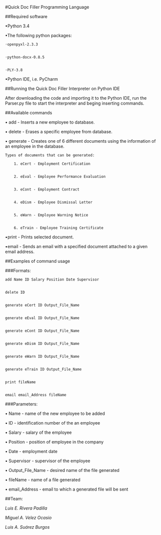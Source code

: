 #Quick Doc Filler Programming Language


##Required software

•Python 3.4


•The following python packages: 


	◦openpyxl-2.3.3


	◦python-docx-0.8.5

  
	◦PLY-3.8


•Python IDE, i.e. PyCharm



##Running the Quick Doc Filler Interpreter on Python IDE


After downloading the code and importing it to the Python IDE, run the Parser.py file to start the interpreter and beging inserting commands.


##Available commands


• add - Inserts a new employee to database.


• delete - Erases a specific employee from database.


• generate - Creates one of 6 different documents using the information of an employee in the database.


	Types of documents that can be generated:

		1. eCert - Employment Certification


		2. eEval - Employee Performance Evaluation


		3. eCont - Employment Contract


		4. eDism - Employee Dismissal Letter


		5. eWarn - Employee Warning Notice


		6. eTrain - Employee Training Certificate



•print - Prints selected document.


•email - Sends an email with a specified document attached to a given email address.




##Examples of command usage


###Formats: 

  	add Name ID Salary Position Date Supervisor


  	delete ID


  	generate eCert ID Output_File_Name


  	generate eEval ID Output_File_Name


  	generate eCont ID Output_File_Name


  	generate eDism ID Output_File_Name


  	generate eWarn ID Output_File_Name


  	generate eTrain ID Output_File_Name


  	print fileName


  	email email_Address fileName



###Parameters:

  • Name - name of the new employee to be added


  • ID - identification number of the an employee


  • Salary - salary of the employee


  • Position - position of employee in the company


  • Date - employment date


  • Supervisor - supervisor of the employee


  • Output_File_Name - desired name of the file generated


  • fileName - name of a file generated

  • email_Address - email to which a generated file will be sent
  
  
##Team:

*Luis E. Rivera Padilla*

*Miguel A. Velez Ocasio*

*Luis A. Suárez Burgos*
